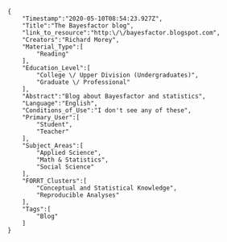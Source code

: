 
    {
        "Timestamp":"2020-05-10T08:54:23.927Z",
        "Title":"The Bayesfactor blog",
        "link_to_resource":"http:\/\/bayesfactor.blogspot.com",
        "Creators":"Richard Morey",
        "Material_Type":[
            "Reading"
        ],
        "Education_Level":[
            "College \/ Upper Division (Undergraduates)",
            "Graduate \/ Professional"
        ],
        "Abstract":"Blog about Bayesfactor and statistics",
        "Language":"English",
        "Conditions_of_Use":"I don't see any of these",
        "Primary_User":[
            "Student",
            "Teacher"
        ],
        "Subject_Areas":[
            "Applied Science",
            "Math & Statistics",
            "Social Science"
        ],
        "FORRT_Clusters":[
            "Conceptual and Statistical Knowledge",
            "Reproducible Analyses"
        ],
        "Tags":[
            "Blog"
        ]
    }

